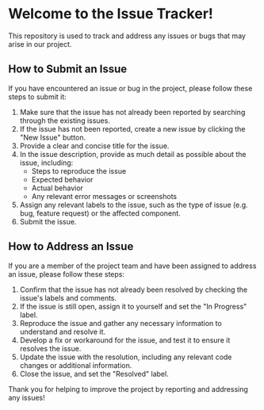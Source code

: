 # Welcome to the Issue Tracker!

This repository is used to track and address any issues or bugs that may arise in our project. 

## How to Submit an Issue

If you have encountered an issue or bug in the project, please follow these steps to submit it:

1. Make sure that the issue has not already been reported by searching through the existing issues.
2. If the issue has not been reported, create a new issue by clicking the "New Issue" button.
3. Provide a clear and concise title for the issue.
4. In the issue description, provide as much detail as possible about the issue, including:
   - Steps to reproduce the issue
   - Expected behavior
   - Actual behavior
   - Any relevant error messages or screenshots
5. Assign any relevant labels to the issue, such as the type of issue (e.g. bug, feature request) or the affected component.
6. Submit the issue.

## How to Address an Issue

If you are a member of the project team and have been assigned to address an issue, please follow these steps:

1. Confirm that the issue has not already been resolved by checking the issue's labels and comments.
2. If the issue is still open, assign it to yourself and set the "In Progress" label.
3. Reproduce the issue and gather any necessary information to understand and resolve it.
4. Develop a fix or workaround for the issue, and test it to ensure it resolves the issue.
5. Update the issue with the resolution, including any relevant code changes or additional information.
6. Close the issue, and set the "Resolved" label.

Thank you for helping to improve the project by reporting and addressing any issues!
